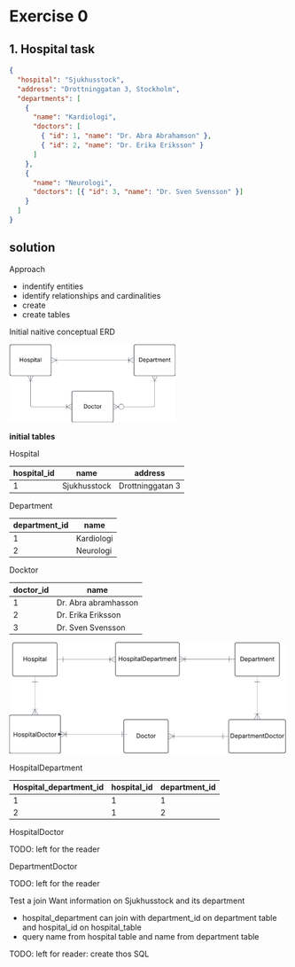 # Exercise 0

## 1. Hospital task

```json
{
  "hospital": "Sjukhusstock",
  "address": "Drottninggatan 3, Stockholm",
  "departments": [
    {
      "name": "Kardiologi",
      "doctors": [
        { "id": 1, "name": "Dr. Abra Abrahamson" },
        { "id": 2, "name": "Dr. Erika Eriksson" }
      ]
    },
    {
      "name": "Neurologi",
      "doctors": [{ "id": 3, "name": "Dr. Sven Svensson" }]
    }
  ]
}
```

## solution

Approach

- indentify entities
- identify relationships and cardinalities
- create
- create tables

Initial naitive conceptual ERD

<img src = "../assets/initial_conceptual_model.png" width=300>

**initial tables**

Hospital

| hospital_id | name         | address          |
| ----------- | ------------ | ---------------- |
| 1           | Sjukhusstock | Drottninggatan 3 |

Department

| department_id | name       |
| ------------- | ---------- |
| 1             | Kardiologi |
| 2             | Neurologi  |

Docktor

| doctor_id | name                 |
| --------- | -------------------- |
| 1         | Dr. Abra abramhasson |
| 2         | Dr. Erika Eriksson   |
| 3         | Dr. Sven Svensson    |

<img src = "../assets/conceptual_hospital.png" width=500>

HospitalDepartment

| Hospital_department_id | hospital_id | department_id |
| ---------------------- | ----------- | ------------- |
| 1                      | 1           | 1             |
| 2                      | 1           | 2             |

HospitalDoctor

TODO: left for the reader

DepartmentDoctor

TODO: left for the reader


Test a join
Want information on Sjukhusstock and its department
- hospital_department can join with department_id on department table and hospital_id on hospital_table
- query name from hospital table and name from department table

TODO: left for reader: create thos SQL

